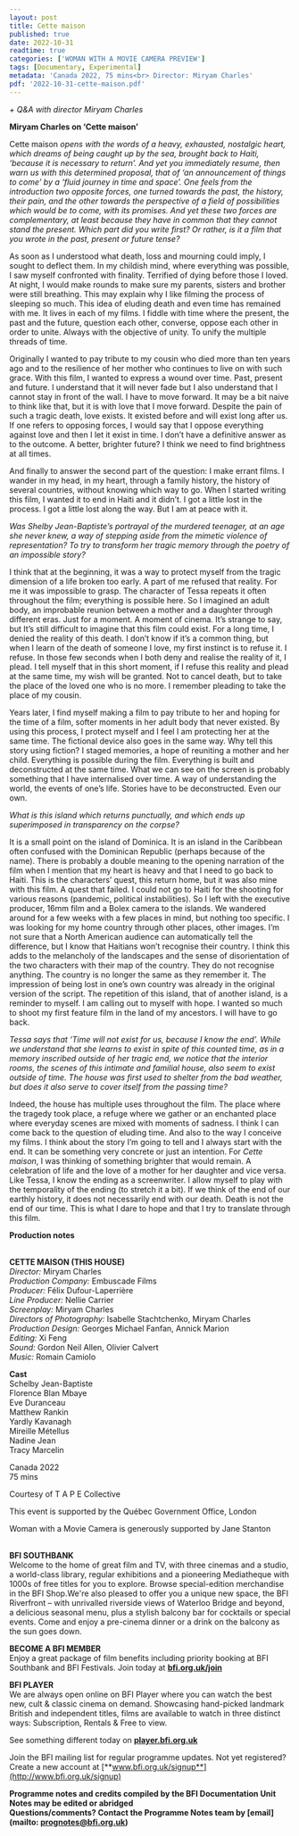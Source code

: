 ```yaml
---
layout: post
title: Cette maison
published: true
date: 2022-10-31
readtime: true
categories: ['WOMAN WITH A MOVIE CAMERA PREVIEW']
tags: [Documentary, Experimental]
metadata: 'Canada 2022, 75 mins<br> Director: Miryam Charles'
pdf: '2022-10-31-cette-maison.pdf'
---
```


_+ Q&A with director Miryam Charles_

**Miryam Charles on ‘Cette maison’**

Cette maison _opens with the words of a heavy, exhausted, nostalgic heart, which dreams of being caught up by the sea, brought back to Haiti, ‘because it is necessary to return’. And yet you immediately resume, then warn us with this determined proposal, that of ‘an announcement of things to come’ by a ‘fluid journey in time and space’. One feels from the introduction two opposite forces, one turned towards the past, the history, their pain, and the other towards the perspective of a field of possibilities which would be to come, with its promises. And yet these two forces are complementary, at least because they have in common that they cannot stand the present. Which part did you write first? Or rather, is it a film that you wrote in the past, present or  future tense?_

As soon as I understood what death, loss and mourning could imply, I sought to deflect them. In my childish mind, where everything was possible, I saw myself confronted with finality. Terrified of dying before those I loved. At night, I would make rounds to make sure my parents, sisters and brother were still breathing. This may explain why I like filming the process of sleeping so much. This idea of eluding death and even time has remained with me. It lives in each of my films. I fiddle with time where the present, the past and the future, question each other, converse, oppose each other in order to unite. Always with the objective of unity. To unify the multiple threads of time.

Originally I wanted to pay tribute to my cousin who died more than ten years ago and to the resilience of her mother who continues to live on with such grace. With this film, I wanted to express a wound over time. Past, present and future. I understand that it will never fade but I also understand that I cannot stay in front of the wall. I have to move forward. It may be a bit naive to think like that, but it is with love that I move forward. Despite the pain of such a tragic death, love exists. It existed before and will exist long after us. If one refers to opposing forces, I would say that I oppose everything against love and then I let it exist in time. I don’t have a definitive answer as to the outcome. A better, brighter future? I think we need to find brightness at all times.

And finally to answer the second part of the question: I make errant films. I wander in my head, in my heart, through a family history, the history of several countries, without knowing which way to go. When I started writing this film, I wanted it to end in Haiti and it didn’t. I got a little lost in the process. I got a little lost along the way. But I am at peace with it.

_Was Shelby Jean-Baptiste’s portrayal of the murdered teenager, at an age she never knew, a way of stepping aside from the mimetic violence of representation? To try to transform her tragic memory through the poetry of an impossible story?_

I think that at the beginning, it was a way to protect myself from the tragic dimension of a life broken too early. A part of me refused that reality. For me it was impossible to grasp. The character of Tessa repeats it often throughout the film; everything is possible here. So I imagined an adult body, an improbable reunion between a mother and a daughter through different eras. Just for a moment. A moment of cinema. It’s strange to say, but It’s still difficult to imagine that this film could exist. For a long time, I denied the reality of this death. I don’t know if it’s a common thing, but when I learn of the death of someone I love, my first instinct is to refuse it. I refuse. In those few seconds when I both deny and realise the reality of it, I plead. I tell myself that in this short moment, if I refuse this reality and plead at the same time, my wish will be granted. Not to cancel death, but to take the place of the loved one who is no more. I remember pleading to take the place of my cousin.

Years later, I find myself making a film to pay tribute to her and hoping for the time of a film, softer moments in her adult body that never existed. By using this process, I protect myself and I feel I am protecting her at the same time. The fictional device also goes in the same way. Why tell this story using fiction? I staged memories, a hope of reuniting a mother and her child. Everything is possible during the film. Everything is built and deconstructed at the same time. What we can see on the screen is probably something that I have internalised over time. A way of understanding the world, the events of one’s life. Stories have to be deconstructed. Even our own.

_What is this island which returns punctually, and which ends up superimposed in transparency on the corpse?_

It is a small point on the island of Dominica. It is an island in the Caribbean often confused with the Dominican Republic (perhaps because of the name). There is probably a double meaning to the opening narration of the film when I mention that my heart is heavy and that I need to go back to Haiti. This is the characters’ quest, this return home, but it was also mine with this film. A quest that failed. I could not go to Haiti for the shooting for various reasons (pandemic, political instabilities). So I left with the executive producer, 16mm film and a Bolex camera to the islands. We wandered around for a few weeks with a few places in mind, but nothing too specific. I was looking for my home country through other places, other images. I’m not sure that a North American audience can automatically tell the difference, but I know that Haitians won’t recognise their country. I think this adds to the melancholy of the landscapes and the sense of disorientation of the two characters with their map of the country. They do not recognise anything. The country is no longer the same as they remember it. The impression of being lost in one’s own country was already in the original version of the script. The repetition of this island, that of another island, is a reminder to myself. I am calling out to myself with hope. I wanted so much to shoot my first feature film in the land of my ancestors. I will have to go back.

_Tessa says that ‘Time will not exist for us, because I know the end’. While we understand that she learns to exist in spite of this counted time, as in a memory inscribed outside of her tragic end, we notice that the interior rooms, the scenes of this intimate and familial house, also seem to exist outside of time. The house was first used to shelter from the bad weather, but does it also serve to cover itself from the passing time?_

Indeed, the house has multiple uses throughout the film. The place where the tragedy took place, a refuge where we gather or an enchanted place where everyday scenes are mixed with moments of sadness. I think I can come back to the question of eluding time. And also to the way I conceive my films. I think about the story I’m going to tell and I always start with the end. It can be something very concrete or just an intention. For _Cette maison_, I was thinking of something brighter that would remain. A celebration of life and the love of a mother for her daughter and vice versa. Like Tessa, I know the ending as a screenwriter. I allow myself to play with the temporality of the ending (to stretch it a bit). If we think of the end of our earthly history, it does not necessarily end with our death. Death is not the end of our time. This is what I dare to hope and that I try to translate through this film.

**Production notes**
<br><br>

**CETTE MAISON (THIS HOUSE)**<br>
_Director:_ Miryam Charles<br>
_Production Company:_ Embuscade Films<br>
_Producer:_ Félix Dufour-Laperrière<br>
_Line Producer:_ Nellie Carrier<br>
_Screenplay:_ Miryam Charles<br>
_Directors of Photography:_ Isabelle Stachtchenko, Miryam Charles<br>
_Production Design:_ Georges Michael Fanfan, Annick Marion<br>
_Editing:_ Xi Feng<br>
_Sound:_ Gordon Neil Allen, Olivier Calvert<br>
_Music:_ Romain Camiolo<br>

**Cast**<br>
Schelby Jean-Baptiste<br>
Florence Blan Mbaye<br>
Eve Duranceau<br>
Matthew Rankin<br>
Yardly Kavanagh<br>
Mireille Métellus<br>
Nadine Jean<br>
Tracy Marcelin<br>

Canada 2022<br>
75 mins<br>

Courtesy of T A P E Collective<br>

This event is supported by the  Québec Government Office, London<br>

Woman with a Movie Camera is generously supported by Jane Stanton<br>
<br>

**BFI SOUTHBANK**  
Welcome to the home of great film and TV, with three cinemas and a studio, a world-class library, regular exhibitions and a pioneering Mediatheque with 1000s of free titles for you to explore. Browse special-edition merchandise in the BFI Shop.We&#39;re also pleased to offer you a unique new space, the BFI Riverfront – with unrivalled riverside views of Waterloo Bridge and beyond, a delicious seasonal menu, plus a stylish balcony bar for cocktails or special events. Come and enjoy a pre-cinema dinner or a drink on the balcony as the sun goes down.  

**BECOME A BFI MEMBER**  
Enjoy a great package of film benefits including priority booking at BFI Southbank and BFI Festivals. Join today at [**bfi.org.uk/join**](http://www.bfi.org.uk/join)  

**BFI PLAYER**  
 We are always open online on BFI Player where you can watch the best new, cult &amp; classic cinema on demand. Showcasing hand-picked landmark British and independent titles, films are available to watch in three distinct ways: Subscription, Rentals &amp; Free to view.  

See something different today on [**player.bfi.org.uk**](https://player.bfi.org.uk)  

Join the BFI mailing list for regular programme updates. Not yet registered? Create a new account at [**www.bfi.org.uk/signup**](http://www.bfi.org.uk/signup)

**Programme notes and credits compiled by the BFI Documentation Unit  
Notes may be edited or abridged  
Questions/comments? Contact the Programme Notes team by [email](mailto: prognotes@bfi.org.uk)**

<!--stackedit_data:
eyJoaXN0b3J5IjpbLTQzNjE0MzQ3NF19
-->
